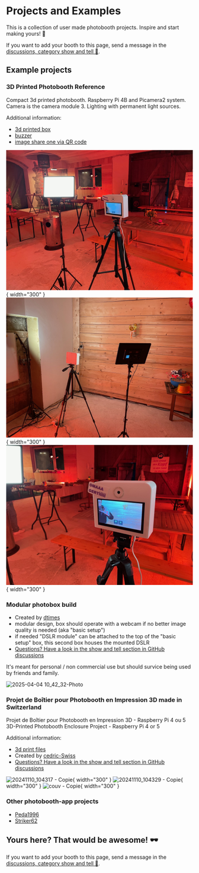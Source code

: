 # Projects and Examples

This is a collection of user made photobooth projects. Inspire and start making yours! 🛫

If you want to add your booth to this page, send a message in the [discussions, category show and tell 📣](https://github.com/photobooth-app/photobooth-app/discussions/categories/show-and-tell).

## Example projects

### 3D Printed Photobooth Reference

Compact 3d printed photobooth. Raspberry Pi 4B and Picamera2 system. Camera is the camera module 3.
Lighting with permanent light sources.

Additional information:

- [3d printed box](./photobox3dprint.md)
- [buzzer](https://github.com/photobooth-app/photobooth-buzzer)
- [image share one via QR code](./setup/configuration/qrshareservice.md)

![reference photobooth](./assets/projects/reference/reference_img2.jpg){ width="300" }
![reference photobooth](./assets/projects/reference/reference_img1.jpg){ width="300" }
![reference photobooth](./assets/projects/reference/reference_img3.jpg){ width="300" }

### Modular photobox build

- Created by [dtimes](https://github.com/dtimes)
- modular design, box should operate with a webcam if no better image quality is needed (aka "basic setup")
- if needed "DSLR module" can be attached to the top of the "basic setup" box, this second box houses the mounted DSLR
- [Questions? Have a look in the show and tell section in GitHub discussions](https://github.com/photobooth-app/photobooth-app/discussions/454)

It's meant for personal / non commercial use but should survice being used by friends and family.

![2025-04-04 10_42_32-Photo](https://github.com/user-attachments/assets/e6d42a6b-8be7-4ac4-9288-9d8f0a4ab48e)

### Projet de Boîtier pour Photobooth en Impression 3D made in Switzerland

Projet de Boîtier pour Photobooth en Impression 3D - Raspberry Pi 4 ou 5
3D-Printed Photobooth Enclosure Project - Raspberry Pi 4 or 5

Additional information:

- [3d print files](https://makerworld.com/de/models/774344#profileId-710644)
- Created by [cedric-Swiss](https://github.com/cedric-Swiss)
- [Questions? Have a look in the show and tell section in GitHub discussions](https://github.com/photobooth-app/photobooth-app/discussions/369)

![20241110_104317 - Copie](https://github.com/user-attachments/assets/48eae42a-eab4-4fdf-a107-9f85524e6d91){ width="300" }
![20241110_104329 - Copie](https://github.com/user-attachments/assets/21bfef2a-9ff5-4ba2-becb-af5c871f13f3){ width="300" }
![couv - Copie](https://github.com/user-attachments/assets/ecc80ecb-e76c-4334-b8b8-e7a151d2d3c5){ width="300" }

### Other photobooth-app projects

- [Peda1996](https://github.com/photobooth-app/photobooth-app/discussions/145)
- [Striker62](https://github.com/photobooth-app/photobooth-app/discussions/244)

## Yours here? That would be awesome! 🕶️

If you want to add your booth to this page, send a message in the [discussions, category show and tell 📣](https://github.com/photobooth-app/photobooth-app/discussions/categories/show-and-tell).
